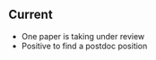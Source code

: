 ## Current 

<!-- main content -->
- One paper is taking under review
- Positive to find a postdoc position
